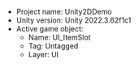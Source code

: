 <!-- UNITY CODE ASSIST INSTRUCTIONS START -->
- Project name: Unity2DDemo
- Unity version: Unity 2022.3.62f1c1
- Active game object:
  - Name: UI_ItemSlot
  - Tag: Untagged
  - Layer: UI
<!-- UNITY CODE ASSIST INSTRUCTIONS END -->